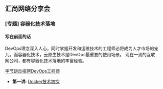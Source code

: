 ## 汇尚网络分享会

### [专题] 容器化技术落地

#### 写在前面的话

DevOps理念深入人心，同时掌握开发和运维技术的工程师必将成为人才市场的宠儿。而容器化技术，云原生技术是DevOps最重要的使用场景。
现在一流的互联网公司，都有容器化技术落地的丰富经验。

[字节跳动招聘DevOps工程师](https://www.lagou.com/jobs/8733416.html?show=ea900d8b331649fd93827bbbb4ff2d59)

* **第一讲:** [Docker技术初探]((1)-very-first-docker-engine)
